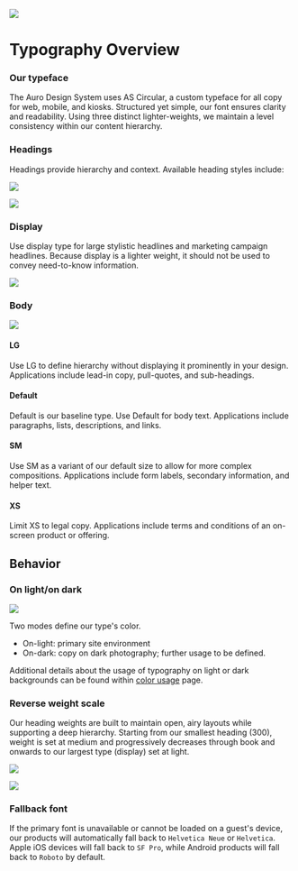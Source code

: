 ![](/images/content/typography/Type_OurTypeface.jpg)

# Typography Overview

### Our typeface

The Auro Design System uses AS Circular, a custom typeface for all copy for web, mobile, and kiosks. Structured yet simple, our font ensures clarity and readability. Using three distinct lighter-weights, we maintain a level consistency within our content hierarchy.

### Headings

Headings provide hierarchy and context.  Available heading styles include:

![](/images/content/typography/Type_HeadingRamp.jpg)

![](/images/content/typography/HeadingExamplesDual.jpg)

### Display

Use display type for large stylistic headlines and marketing campaign headlines. Because display is a lighter weight, it should not be used to convey need-to-know information.

![](/images/content/typography/Type_HeadingApplication2.jpg)

### Body

![](/images/content/typography/Type_BodyRamp.jpg)

#### LG

Use LG to define hierarchy without displaying it prominently in your design.
Applications include lead-in copy, pull-quotes, and sub-headings.

#### Default

Default is our baseline type. Use Default for body text.
Applications include paragraphs, lists, descriptions, and links.

#### SM

Use SM as a variant of our default size to allow for more complex compositions.
Applications include form labels, secondary information, and helper text.

#### XS

Limit XS to legal copy.
Applications include terms and conditions of an on-screen product or offering.

## Behavior

### On light/on dark

![](/images/content/typography/Type_LightDark.jpg)

Two modes define our type's color.

* On-light: primary site environment
* On-dark: copy on dark photography; further usage to be defined.

Additional details about the usage of typography on light or dark backgrounds can be found within [color usage](/core/color) page.

### Reverse weight scale

Our heading weights are built to maintain open, airy layouts while supporting a deep hierarchy. Starting from our smallest heading (300), weight is set at medium and progressively decreases through book and onwards to our largest type (display) set at light.

![](/images/content/typography/Type_InverseRange.jpg)

![](/images/content/typography/Type_BodyRamp(1).jpg)

### Fallback font

If the primary font is unavailable or cannot be loaded on a guest's device, our products will automatically fall back to `Helvetica Neue` or `Helvetica`.  Apple iOS devices will fall back to `SF Pro`, while Android products will fall back to `Roboto` by default.
